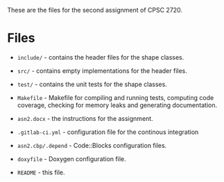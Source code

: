 These are the files for the second assignment of CPSC 2720.

# Files

* ```include/``` - contains the header files for the shape classes.

* ```src/``` - contains empty implementations for the header files.

* ```test/``` - contains the unit tests for the shape classes.

* ```Makefile``` - Makefile for compiling and running tests, computing code coverage, checking for memory leaks and generating documentation.

* ```asn2.docx``` - the instructions for the assignment.

* ```.gitlab-ci.yml``` - configuration file for the continous integration

* ```asn2.cbp/.depend``` - Code::Blocks configuration files.

* ```doxyfile``` - Doxygen configuration file.

* ```README``` - this file.
